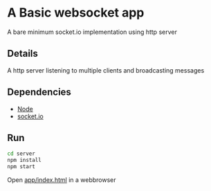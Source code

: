 # A Basic websocket app

A bare minimum socket.io implementation using http server

## Details

A http server listening to multiple clients and broadcasting messages

## Dependencies

- [Node](https://nodejs.org/en/)
- [socket.io](https://www.npmjs.com/package/socket.io)

## Run

``` bash
cd server
npm install
npm start
```

Open [app/index.html](https://www.github.com/achukka/websocket-basic/app/index.html) in a webbrowser
